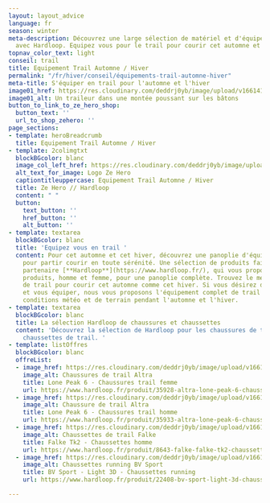 ```yaml
---
layout: layout_advice
language: fr
season: winter
meta-description: Découvrez une large sélection de matériel et d'équipement de trail
  avec Hardloop. Equipez vous pour le trail pour courir cet automne et cet hiver.
topnav_color_text: light
conseil: trail
title: Equipement Trail Automne / Hiver
permalink: "/fr/hiver/conseil/équipements-trail-automne-hiver"
meta-title: S'équiper en trail pour l'automne et l'hiver
image01_href: https://res.cloudinary.com/deddrj0yb/image/upload/v1661411619/website/Hardloop/IMG-20210417-WA0025-01.jpg
image01_alt: Un traileur dans une montée poussant sur les bâtons
button_to_link_to_ze_hero_shop:
  button_text: ''
  url_to_shop_zehero: ''
page_sections:
- template: heroBreadcrumb
  title: Equipement Trail Automne / Hiver
- template: 2colimgtxt
  blockBGcolor: blanc
  image_col_left_href: https://res.cloudinary.com/deddrj0yb/image/upload/v1640094644/website/logo/Sur%20fond%20clair/logo-ze-hero-horizontal_4_a3dhvk.png
  alt_text_for_image: Logo Ze Hero
  captiontitleuppercase: Equipement Trail Automne / Hiver
  title: Ze Hero // Hardloop
  content: " "
  button:
    text_button: ''
    href_button: ''
    alt_button: ''
- template: textarea
  blockBGcolor: blanc
  title: 'Equipez vous en trail '
  content: Pour cet automne et cet hiver, découvrez une panoplie d'équipement de trail
    pour partir courir en toute sérénité. Une sélection de produits faite par notre
    partenaire [**Hardloop**](https://www.hardloop.fr/), qui vous propose plusieurs
    produits, homme et femme, pour une panoplie complète. Trouvez le meilleur de l'équipement
    de trail pour courir cet automne comme cet hiver. Si vous désirez débuter le trail
    et vous équiper, nous vous proposons l'équipement complet de trail adaptés aux
    conditions météo et de terrain pendant l'automne et l'hiver.
- template: textarea
  blockBGcolor: blanc
  title: La sélection Hardloop de chaussures et chaussettes
  content: 'Découvrez la sélection de Hardloop pour les chaussures de trail et les
    chaussettes de trail. '
- template: listOffres
  blockBGcolor: blanc
  offreList:
  - image_href: https://res.cloudinary.com/deddrj0yb/image/upload/v1661409073/website/Hardloop/altra-lone-peak-6-chaussures-trail-femme.jpg
    image_alt: Chaussures de trail Altra
    title: Lone Peak 6 - Chaussures trail femme
    url: https://www.hardloop.fr/produit/35928-altra-lone-peak-6-chaussures-trail-femme?utm_source=R%C3%A9servation+aventures&amp%3Butm_medium=Backlinks&amp%3Butm_campaign=Ze+Hero
  - image_href: https://res.cloudinary.com/deddrj0yb/image/upload/v1661413940/website/Hardloop/altra-lone-peak-6-chaussures-trail-homme_1.jpg
    image_alt: Chaussure de trail Altra
    title: Lone Peak 6 - Chaussures trail homme
    url: https://www.hardloop.fr/produit/35933-altra-lone-peak-6-chaussures-trail-homme?id_product_attribute=436221&amp;utm_source=R%C3%A9servation+aventures&amp;utm_medium=Backlinks&amp;utm_campaign=Ze+Hero
  - image_href: https://res.cloudinary.com/deddrj0yb/image/upload/v1661409074/website/Hardloop/falke-falke-tk2-chaussettes-homme.jpg
    image_alt: Chaussettes de trail Falke
    title: Falke Tk2 - Chaussettes homme
    url: https://www.hardloop.fr/produit/8643-falke-falke-tk2-chaussettes-homme?id_product_attribute=59435&amp;utm_source=R%C3%A9servation+aventures&amp;utm_medium=Backlinks&amp;utm_campaign=Ze+Hero
  - image_href: https://res.cloudinary.com/deddrj0yb/image/upload/v1661409073/website/Hardloop/bv-sport-light-3d-chaussettes-running.jpg
    image_alt: Chaussettes running BV Sport
    title: BV Sport - Light 3D - Chaussettes running
    url: https://www.hardloop.fr/produit/22408-bv-sport-light-3d-chaussettes-running?id_product_attribute=269395&amp;utm_source=R%C3%A9servation+aventures&amp;utm_medium=Backlinks&amp;utm_campaign=Ze+Hero

---
```

